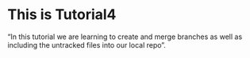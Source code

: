 # This is Tutorial4
“In this tutorial we are learning to create and merge branches as well as including the untracked files into our local repo”.